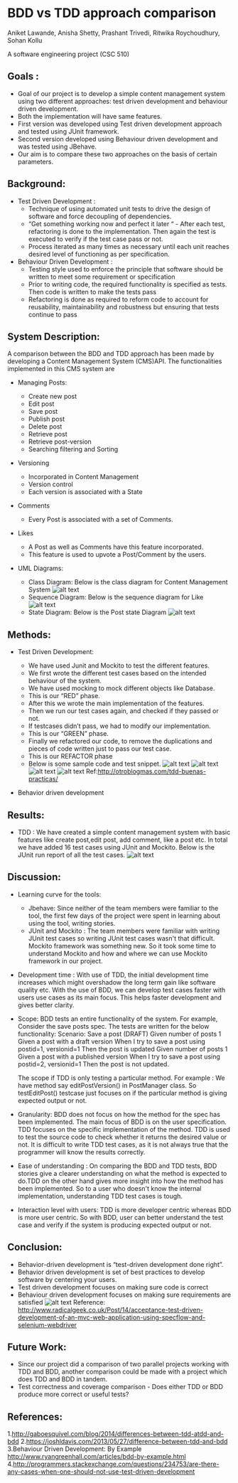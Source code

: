 # BDD vs TDD approach comparison

Aniket Lawande, Anisha Shetty, Prashant Trivedi, Ritwika Roychoudhury, Sohan Kollu

A software engineering project (CSC 510)
## Goals :
- Goal of our project is to develop a simple content management system using two different approaches: test driven development and behaviour driven development.
- Both the implementation will have same features.
- First version was developed using Test driven development approach and tested using JUnit framework.
- Second version developed using Behaviour driven development and was tested using JBehave.
- Our aim is to compare these two approaches on the basis of certain parameters.

## Background:
- Test Driven Development :
  - Technique of using automated unit tests to drive the design of software and force decoupling of dependencies.
  - “Get something working now and perfect it later “ - After each test, refactoring is done to the implementation. Then again the test is executed to verify if the test case pass or not.
  - Process iterated as many times as necessary until each unit reaches desired level of functioning as per specification.
- Behaviour Driven Development :
  - Testing style used to enforce the principle that software should be written to meet some requirement or specification
  - Prior to writing code, the required functionality is specified as tests. Then code is written to make the tests pass
  - Refactoring is done as required to reform code to account for reusability, maintainability and robustness but ensuring that tests continue to pass

## System Description:
A comparison between the BDD and TDD approach has been made by developing a Content Management System (CMS)API.
The functionalities implemented in this CMS system are
- Managing Posts:
  - Create new post
  - Edit post
  - Save post
  - Publish post
  - Delete post
  - Retrieve post
  - Retrieve post-version
  - Searching filtering and Sorting

- Versioning
  - Incorporated in Content Management
  - Version control
  - Each version is associated with a State

- Comments
  - Every Post is associated with a set of Comments.

- Likes 
  - A Post as well as Comments have this feature incorporated.
  - This feature is used to upvote a Post/Comment by the users.
 
- UML Diagrams:

  - Class Diagram: Below is the class diagram for Content Management System
![alt text](https://github.com/NCSU-CSC510/CMS-module/blob/master/LikeSeqDiag.png "Like Sequence Diagram")
  - Sequence Diagram: Below is the sequence diagram for Like
![alt text](https://github.com/NCSU-CSC510/CMS-module/blob/master/LikeSeqDiag.png "Like Sequence Diagram")
  - State Diagram: Below is the Post state Diagram
![alt text](https://github.com/NCSU-CSC510/CMS-module/blob/master/PostStateDiag.png "Post State Diagram")


## Methods:
- Test Driven Development:
  - We have used Junit and Mockito to test the different features.
  - We first wrote the different test cases based on the intended behaviour of the system.
  - We have used mocking to mock different objects like Database.
  - This is our “RED” phase.
  - After this we wrote the main implementation of the features.
  - Then we run our test cases again, and checked if they passed or not.
  - If testcases didn’t pass, we had to modify our implementation.
  - This is our “GREEN” phase.
  - Finally we refactored our code, to remove the duplications and pieces of code written just to pass our test case.
  - This is our REFACTOR phase
  - Below is some sample code and test snippet.
![alt text](https://github.com/NCSU-CSC510/CMS-module/blob/master/EditPost.png "Edit Post Version Code")
![alt text](https://github.com/NCSU-CSC510/CMS-module/blob/master/EditPostTest.png "Edit Post Version Test Code")
![alt text](https://github.com/NCSU-CSC510/CMS-module/blob/master/LikeTest.png "Like Test Code")
![alt text](https://github.com/NCSU-CSC510/CMS-module/blob/master/Mantra.png "TDD Mantra")
Ref:http://otroblogmas.com/tdd-buenas-practicas/

- Behavior driven development

## Results:
- TDD : We have created a simple content management system with basic features like create post,edit post, add comment, like a post etc. In total we have added 16 test cases using JUnit and Mockito. Below is the JUnit run report of all the test cases. 
![alt text](https://github.com/NCSU-CSC510/CMS-module/blob/master/JUnit_Report.png "JUnit Report")

## Discussion:
- Learning curve for the tools:
  - Jbehave: Since neither of the team members were familiar to the tool, the first few days of the project were spent in learning about using the tool, writing stories.
  - JUnit and Mockito : The team members were familiar with writing JUnit test cases so writing JUnit test cases wasn't that difficult. Mockito framework was something new. So it took some time to understand Mockito and how and where we can use Mockito framework in our project.
- Development time : With use of TDD, the initial development time increases which might overshadow the long term gain like software quality etc. With the use of BDD, we can develop test cases faster with users use cases as its main focus. This helps faster development and gives better clarity.
- Scope: BDD tests an entire functionality of the system. For example, Consider the save posts spec. The tests are written for the below functionality: Scenario: Save a post (DRAFT)
  Given number of posts 1
  Given a post with a draft version
  When I try to save a post using postid=1, versionid=1
  Then the post is updated
  Given number of posts 1
  Given a post with a published version
  When I try to save a post using postid=2, versionid=1
  Then the post is not updated.

  The scope if TDD is only testing a particular method. For example : We have method say editPostVersion() in PostManager class. So testEditPost() testcase just focuses on if the particular method is giving expected output or not.

- Granularity: BDD does not focus on how the method for the spec has been implemented. The main focus of BDD is on the user specification. TDD focuses on the specific implementation of the method. TDD is used to test the source code to check whether it returns the desired value or not. It is difficult to write TDD test cases, as it is not always true that the programmer will know the results correctly.
- Ease of understanding : On comparing the BDD and TDD tests, BDD stories give a clearer understanding on what the method is expected to do.TDD on the other hand gives more insight into how the method has been implemented. So to a user who doesn't know the internal implementation, understanding TDD test cases is tough.
- Interaction level with users: TDD is more developer centric whereas BDD is more user centric. So with BDD, user can better understand the test case and verify if the system is producing expected output or not.

## Conclusion:
- Behavior-driven development is “test-driven development done right”.
- Behavior driven development is set of best practices to develop software by centering your users.
- Test driven development focuses on making sure code is correct
- Behaviour driven development focuses on making sure requirements are satisfied
![alt text](https://github.com/NCSU-CSC510/CMS-module/blob/master/ConclusionMantra.png "Conclusion")
  Reference: http://www.radicalgeek.co.uk/Post/14/acceptance-test-driven-development-of-an-mvc-web-application-using-specflow-and-selenium-webdriver


## Future Work:
- Since our project did a comparison of two parallel projects working with TDD and BDD, another comparison could be made with a project which does TDD and BDD in tandem.
- Test correctness and coverage comparison - Does either TDD or BDD produce more correct or useful tests?

## References:
1.http://gaboesquivel.com/blog/2014/differences-between-tdd-atdd-and-bdd
2.https://joshldavis.com/2013/05/27/difference-between-tdd-and-bdd
3.Behaviour Driven Development: By Example http://www.ryangreenhall.com/articles/bdd-by-example.html
4.http://programmers.stackexchange.com/questions/234753/are-there-any-cases-when-one-should-not-use-test-driven-development
